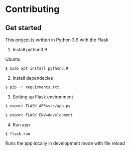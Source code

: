 # Contributing

## Get started

This project is written in Python 3.9 with the Flask

1. Install python3.9

Ubuntu

```sh
$ sudo apt install python3.9
```

2. Install dependecies

```sh
$ pip -r requirments.txt
```

3. Setting up Flask environment

```sh
$ export FLASK_APP=src/app.py
```

```sh
$ export FLASK_ENV=development
```

4. Run app

```sh
$ flask run
```

Runs the app locally in development mode with file reload
